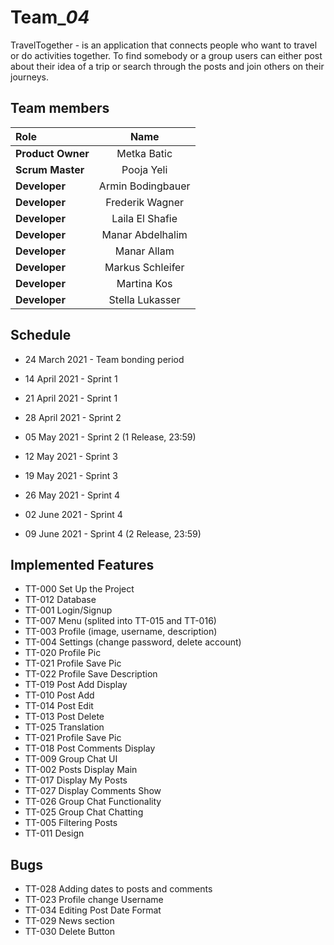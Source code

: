 # Team_*04*

TravelTogether - is an application that connects people who want to travel or do activities together.
To find somebody or a group users can either post about their idea of a trip or search through the posts
and join others on their journeys.



## Team members

| Role             | Name                  | 
| :---             |    :----:             |
| **Product Owner**|   Metka Batic         |
| **Scrum Master** |   Pooja Yeli          |
| **Developer**    |   Armin Bodingbauer   |
| **Developer**    |   Frederik Wagner     |
| **Developer**    |   Laila El Shafie     |
| **Developer**    |   Manar Abdelhalim    |
| **Developer**    |   Manar Allam         |
| **Developer**    |   Markus Schleifer    |
| **Developer**    |   Martina Kos         |
| **Developer**    |   Stella Lukasser     |


## Schedule

* 24 March 2021 - Team bonding period
* 14 April 2021 - Sprint 1
* 21 April 2021 - Sprint 1

* 28 April 2021 - Sprint 2
* 05 May 2021 - Sprint 2 (1 Release, 23:59)

* 12 May 2021 - Sprint 3
* 19 May 2021 - Sprint 3

* 26 May 2021 - Sprint 4
* 02 June 2021 - Sprint 4
* 09 June 2021 - Sprint 4 (2 Release, 23:59)

## Implemented Features

* TT-000 Set Up the Project
* TT-012 Database
* TT-001 Login/Signup
* TT-007 Menu (splited into TT-015 and TT-016)
* TT-003 Profile (image, username, description)
* TT-004 Settings (change password, delete account)
* TT-020 Profile Pic
* TT-021 Profile Save Pic
* TT-022 Profile Save Description
* TT-019 Post Add Display
* TT-010 Post Add
* TT-014 Post Edit
* TT-013 Post Delete
* TT-025 Translation
* TT-021 Profile Save Pic
* TT-018 Post Comments Display
* TT-009 Group Chat UI
* TT-002 Posts Display Main
* TT-017 Display My Posts
* TT-027 Display Comments Show
* TT-026 Group Chat Functionality
* TT-025 Group Chat Chatting
* TT-005 Filtering Posts
* TT-011 Design

## Bugs
* TT-028 Adding dates to posts and comments
* TT-023 Profile change Username
* TT-034 Editing Post Date Format
* TT-029 News section
* TT-030 Delete Button
